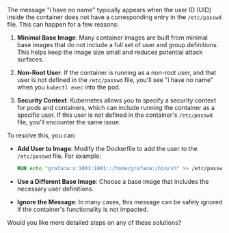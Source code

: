 The message "i have no name" typically appears when the user ID (UID) inside the container does not have a corresponding entry in the `/etc/passwd` file. This can happen for a few reasons:

1. **Minimal Base Image**: Many container images are built from minimal base images that do not include a full set of user and group definitions. This helps keep the image size small and reduces potential attack surfaces.

2. **Non-Root User**: If the container is running as a non-root user, and that user is not defined in the `/etc/passwd` file, you'll see "i have no name" when you `kubectl exec` into the pod.

3. **Security Context**: Kubernetes allows you to specify a security context for pods and containers, which can include running the container as a specific user. If this user is not defined in the container's `/etc/passwd` file, you'll encounter the same issue.

To resolve this, you can:

- **Add User to Image**: Modify the Dockerfile to add the user to the `/etc/passwd` file. For example:
  ```Dockerfile
  RUN echo "grafana:x:1001:1001::/home/grafana:/bin/sh" >> /etc/passwd
  ```

- **Use a Different Base Image**: Choose a base image that includes the necessary user definitions.

- **Ignore the Message**: In many cases, this message can be safely ignored if the container's functionality is not impacted.

Would you like more detailed steps on any of these solutions?
